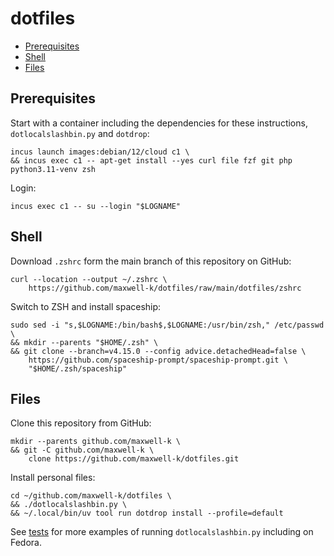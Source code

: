 # dotfiles

<!-- toc -->

- [Prerequisites](#prerequisites)
- [Shell](#shell)
- [Files](#files)

<!-- tocstop -->

## Prerequisites

Start with a container including the dependencies for these instructions,
`dotlocalslashbin.py` and `dotdrop`:

<!-- embedme .README.md-files/01.sh -->

```
incus launch images:debian/12/cloud c1 \
&& incus exec c1 -- apt-get install --yes curl file fzf git php python3.11-venv zsh
```

Login:

    incus exec c1 -- su --login "$LOGNAME"

## Shell

Download `.zshrc` form the main branch of this repository on GitHub:

    curl --location --output ~/.zshrc \
        https://github.com/maxwell-k/dotfiles/raw/main/dotfiles/zshrc

Switch to ZSH and install spaceship:

<!-- embedme .README.md-files/02.sh -->

```
sudo sed -i "s,$LOGNAME:/bin/bash$,$LOGNAME:/usr/bin/zsh," /etc/passwd \
&& mkdir --parents "$HOME/.zsh" \
&& git clone --branch=v4.15.0 --config advice.detachedHead=false \
    https://github.com/spaceship-prompt/spaceship-prompt.git \
    "$HOME/.zsh/spaceship"
```

## Files

Clone this repository from GitHub:

    mkdir --parents github.com/maxwell-k \
    && git -C github.com/maxwell-k \
        clone https://github.com/maxwell-k/dotfiles.git

<!-- for equivalent setup from local checkout see .README.md-files/03.sh -->

Install personal files:

<!-- embedme .README.md-files/04.sh -->

```
cd ~/github.com/maxwell-k/dotfiles \
&& ./dotlocalslashbin.py \
&& ~/.local/bin/uv tool run dotdrop install --profile=default
```

<!-- cleanup in .README.md-files/cleanup.sh not shown -->

See [tests](/tests/) for more examples of running `dotlocalslashbin.py` including on Fedora.

<!-- vim: set filetype=markdown.embedme.markdown-toc.htmlCommentNoSpell.dprint : -->
